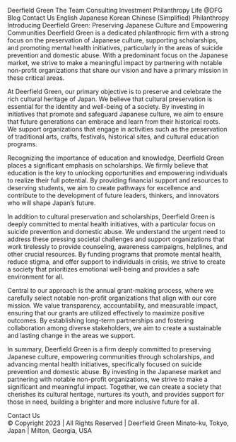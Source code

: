 
Deerfield Green
The Team
Consulting
Investment
Philanthropy
Life @DFG
Blog
Contact Us
English
Japanese
Korean
Chinese (Simplified)
Philanthropy
Introducing Deerfield Green: Preserving Japanese Culture and Empowering Communities
Deerfield Green is a dedicated philanthropic firm with a strong focus on the preservation of Japanese culture, supporting scholarships, and promoting mental health initiatives, particularly in the areas of suicide prevention and domestic abuse. With a predominant focus on the Japanese market, we strive to make a meaningful impact by partnering with notable non-profit organizations that share our vision and have a primary mission in these critical areas.

At Deerfield Green, our primary objective is to preserve and celebrate the rich cultural heritage of Japan. We believe that cultural preservation is essential for the identity and well-being of a society. By investing in initiatives that promote and safeguard Japanese culture, we aim to ensure that future generations can embrace and learn from their historical roots. We support organizations that engage in activities such as the preservation of traditional arts, crafts, festivals, historical sites, and cultural education programs.

Recognizing the importance of education and knowledge, Deerfield Green places a significant emphasis on scholarships. We firmly believe that education is the key to unlocking opportunities and empowering individuals to realize their full potential. By providing financial support and resources to deserving students, we aim to create pathways for excellence and contribute to the development of future leaders, thinkers, and innovators who will shape Japan’s future.

In addition to cultural preservation and scholarships, Deerfield Green is deeply committed to mental health initiatives, with a particular focus on suicide prevention and domestic abuse. We understand the urgent need to address these pressing societal challenges and support organizations that work tirelessly to provide counseling, awareness campaigns, helplines, and other crucial resources. By funding programs that promote mental health, reduce stigma, and offer support to individuals in crisis, we strive to create a society that prioritizes emotional well-being and provides a safe environment for all.

Central to our approach is the annual grant-making process, where we carefully select notable non-profit organizations that align with our core mission. We value transparency, accountability, and measurable impact, ensuring that our grants are utilized effectively to maximize positive outcomes. By establishing long-term partnerships and fostering collaboration among diverse stakeholders, we aim to create a sustainable and lasting change in the areas we support.

In summary, Deerfield Green is a firm deeply committed to preserving Japanese culture, empowering communities through scholarships, and advancing mental health initiatives, specifically focused on suicide prevention and domestic abuse. By investing in the Japanese market and partnering with notable non-profit organizations, we strive to make a significant and meaningful impact. Together, we can create a society that cherishes its cultural heritage, nurtures its youth, and provides support for those in need, building a brighter and more inclusive future for all.


Contact Us    
© Copyright 2023 | All Rights Reserved | Deerfield Green
Minato-ku, Tokyo, Japan | Milton, Georgia, USA